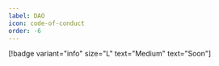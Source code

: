 ```yaml
---
label: DAO
icon: code-of-conduct
order: -6
---
```


[!badge  variant="info" size="L" text="Medium" text="Soon"] 